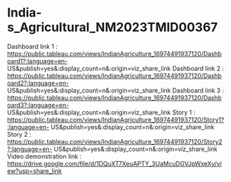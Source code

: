 # India-s_Agricultural_NM2023TMID00367


Dashboard link 1 : https://public.tableau.com/views/IndianAgriculture_16974491937120/Dashboard1?:language=en-
US&publish=yes&:display_count=n&:origin=viz_share_link
Dashboard link 2 : https://public.tableau.com/views/IndianAgriculture_16974491937120/Dashboard2?:language=en- US&publish=yes&:display_count=n&:origin=viz_share_link
Dashboard link 3 : https://public.tableau.com/views/IndianAgriculture_16974491937120/Dashboard3?:language=en- US&publish=yes&:display_count=n&:origin=viz_share_link
Story 1 : https://public.tableau.com/views/IndianAgriculture_16974491937120/Story1?:language=en- US&publish=yes&:display_count=n&:origin=viz_share_link
Story 2 :  https://public.tableau.com/views/IndianAgriculture_16974491937120/Story2?:language=en- US&publish=yes&:display_count=n&:origin=viz_share_link
Video demonstration link : https://drive.google.com/file/d/1DQuXT7XeuAPTY_3UaMcuDGVJpWxeXy/view?usp=share_link
